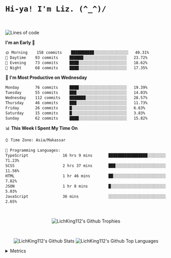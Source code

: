 
# `Hi-ya! I'm Liz. (^_^)/ `

<br>

<!--START_SECTION:waka-->
![Lines of code](https://img.shields.io/badge/From%20Hello%20World%20I%27ve%20Written-51412%20lines%20of%20code-blue)

**I'm an Early 🐤** 

```text
🌞 Morning    158 commits    ██████████░░░░░░░░░░░░░░░   40.31% 
🌆 Daytime    93 commits     ██████░░░░░░░░░░░░░░░░░░░   23.72% 
🌃 Evening    73 commits     ████░░░░░░░░░░░░░░░░░░░░░   18.62% 
🌙 Night      68 commits     ████░░░░░░░░░░░░░░░░░░░░░   17.35%

```
📅 **I'm Most Productive on Wednesday** 

```text
Monday       76 commits     ████░░░░░░░░░░░░░░░░░░░░░   19.39% 
Tuesday      55 commits     ███░░░░░░░░░░░░░░░░░░░░░░   14.03% 
Wednesday    112 commits    ███████░░░░░░░░░░░░░░░░░░   28.57% 
Thursday     46 commits     ███░░░░░░░░░░░░░░░░░░░░░░   11.73% 
Friday       26 commits     █░░░░░░░░░░░░░░░░░░░░░░░░   6.63% 
Saturday     15 commits     █░░░░░░░░░░░░░░░░░░░░░░░░   3.83% 
Sunday       62 commits     ████░░░░░░░░░░░░░░░░░░░░░   15.82%

```


📊 **This Week I Spent My Time On** 

```text
⌚︎ Time Zone: Asia/Makassar

💬 Programming Languages: 
TypeScript               16 hrs 9 mins       █████████████████░░░░░░░░   71.23% 
SCSS                     2 hrs 37 mins       ███░░░░░░░░░░░░░░░░░░░░░░   11.56% 
HTML                     1 hr 46 mins        ██░░░░░░░░░░░░░░░░░░░░░░░   7.82% 
JSON                     1 hr 8 mins         █░░░░░░░░░░░░░░░░░░░░░░░░   5.03% 
JavaScript               36 mins             ░░░░░░░░░░░░░░░░░░░░░░░░░   2.65%

```


<!--END_SECTION:waka-->

<br>

  <p align="center">
    <img alt="LichKing112's Github Trophies" src="https://github-profile-trophy.vercel.app/?username=LichKing112&theme=onedark" />
  </p>
  
 <br>
 <p align="center">
    <img alt="LichKing112's Github Stats" src="https://github-readme-stats.vercel.app/api?username=lichking112&theme=gotham&show_icons=true" />
    <img alt="LichKing112's Github Top Languages" src="https://github-readme-stats.vercel.app/api/top-langs/?username=lichking112&theme=gotham&layout=compact" />
  </p>


<details>
  <summary>Metrics</summary>
  <br>
  <p align="center">
    <img alt="LichKing112's Github Metrics" src="https://github.com/LichKing112/LichKing112/blob/master/github-metrics.svg" />
  </p>
</details>


